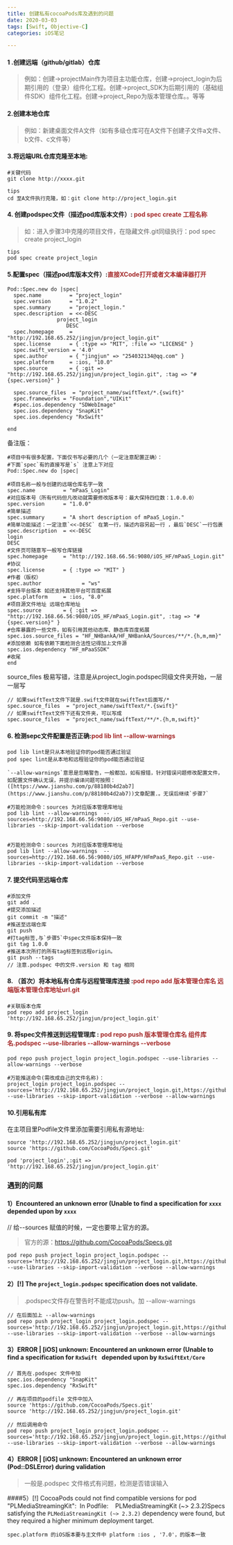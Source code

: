 ```yaml
---
title: 创建私有cocoaPods库及遇到的问题
date: 2020-03-03
tags: [Swift, Objective-C]
categories: iOS笔记

---
```



#### 1 .创建远端（github/gitlab）仓库

>例如：创建->projectMain作为项目主功能仓库，创建->project_login为后期引用的（登录）组件化工程。创建->project_SDK为后期引用的（基础组件SDK）组件化工程。创建->project_Repo为版本管理仓库。。等等

#### 2.创建本地仓库
>例如：新建桌面文件A文件（如有多级仓库可在A文件下创建子文件a文件、b文件、c文件等）

#### 3.将远端URL仓库克隆至本地:
```
#关键代码
git clone http://xxxx.git

tips
cd 至A文件执行克隆，如：git clone http://project_login.git
```
<!-- more -->  
#### 4. 创建podspec文件（描述pod库版本文件）:  <font color=#A52A2A> pod spec create 工程名称 </font>

>如：进入步骤3中克隆的项目文件，在隐藏文件.git同级执行：pod spec create project_login
```
tips
pod spec create project_login
```

#### 5.配置spec（描述pod库版本文件）:<font color=#A52A2A>直接XCode打开或者文本编译器打开</font>
```
Pod::Spec.new do |spec|
  spec.name         = "project_login"
  spec.version      = "1.0.2"
  spec.summary      = "project_login."
  spec.description  = <<-DESC
                project_login
                   DESC
  spec.homepage     = "http://192.168.65.252/jingjun/project_login.git"
  spec.license      = { :type => "MIT", :file => "LICENSE" }
  spec.swift_version = '4.0'
  spec.author       = { "jingjun" => "254032134@qq.com" }
  spec.platform     = :ios, "10.0"
  spec.source       = { :git => "http://192.168.65.252/jingjun/project_login.git", :tag => "#{spec.version}" }

  spec.source_files  = "project_name/swiftText/*.{swift}" 
  spec.frameworks = "Foundation","UIKit"
  #spec.ios.dependency "SDWebImage"
  spec.ios.dependency "SnapKit"
  spec.ios.dependency "RxSwift"

end
```
备注版：

```
#项目中有很多配置，下面仅书写必要的几个（一定注意配置正确）：
#下面`spec`有的直接写是`s` 注意上下对应
Pod::Spec.new do |spec|

#项目名称一般与创建的远端仓库名字一致
spec.name         = "mPaaS_Login"
#对应版本号（所有代码但凡改动就需要修改版本号：最大保持四位数：1.0.0.0）
spec.version      = "1.0.0"
#简单描述
spec.summary      = "A short description of mPaaS_Login."
#简单功能描述：一定注意`<<-DESC` 在第一行，描述内容另起一行 ，最后`DESC`一行包裹
spec.description  = <<-DESC
login
DESC
#文件页可随意写一般写仓库链接
spec.homepage     = "http://192.168.66.56:9080/iOS_HF/mPaaS_Login.git"
#协议
spec.license      = { :type => "MIT" }
#作者（版权）
spec.author             = "ws"
#支持平台版本 如还支持其他平台可百度拓展
spec.platform     = :ios, "8.0"
#项目源文件地址 远端仓库地址
spec.source       = { :git => "http://192.168.66.56:9080/iOS_HF/mPaaS_Login.git", :tag => "#{spec.version}" }
#仓库暴露的一些文件，如有引用其他动态库、静态库百度拓展
spec.ios.source_files = "HF_NHBankA/HF_NHBankA/Sources/**/*.{h,m,mm}"
#添加依赖 如有依赖下面检测合法性记得加上文件源
spec.ios.dependency "HF_mPaaSSDK"
#收尾
end
```
source_files 极易写错，注意是从project_login.podspec同级文件夹开始，一层一层写
```
// 如果swiftText文件下就是.swift文件就在swiftText后面写/*
spec.source_files  = "project_name/swiftText/*.{swift}" 
// 如果swiftText文件下还有文件夹，可以写成
spec.source_files  = "project_name/swiftText/**/*.{h,m,swift}" 
```
#### 6. 检测sepc文件配置是否正确:<font color=#A52A2A>pod lib lint --allow-warnings</font>
```
pod lib lint是只从本地验证你的pod能否通过验证
pod spec lint是从本地和远程验证你的pod能否通过验证

`--allow-warnings`意思是忽略警告，一般都加，如有报错，针对错误问题修改配置文件，如配置文件确认无误，并提示编译问题可按照： ([https://www.jianshu.com/p/88180b4d2ab7](https://www.jianshu.com/p/88180b4d2ab7))文章配置.。无误后继续`步骤7`

#万能检测命令：sources 为对应版本管理库地址
pod lib lint --allow-warnings  --sources=http://192.168.66.56:9080/iOS_HF/mPaaS_Repo.git --use-libraries --skip-import-validation --verbose


#万能检测命令：sources 为对应版本管理库地址
pod lib lint --allow-warnings  --sources=http://192.168.66.56:9080/iOS_HFAPP/HFmPaaS_Repo.git --use-libraries --skip-import-validation --verbose 
```
#### 7. 提交代码至远端仓库
```
#添加文件
git add .
#提交添加描述
git commit -m "描述"
#推送至远端仓库
git push
#打tag标签,与`步骤5`中spec文件版本保持一致
git tag 1.0.0
#推送本次所打的所有tag标签到远程origin。
git push --tags
// 注意.podspec 中的文件.version 和 tag 相同
```
#### 8. （首次）将本地私有仓库与远程管理库连接 :<font color=#A52A2A>pod repo add 版本管理仓库名 远端版本管理仓库地址url.git</font>   
```
#关联版本仓库
pod repo add project_login 'http://192.168.65.252/jingjun/project_login.git'
```
#### 9. 将spec文件推送到远程管理库 : <font color=#A52A2A>pod repo push 版本管理仓库名 组件库名.podspec --use-libraries --allow-warnings --verbose</font>  
```
pod repo push project_login project_login.podspec --use-libraries --allow-warnings --verbose

#万能推送命令(需改成自己的文件名称)：
project_login project_login.podspec --sources='http://192.168.65.252/jingjun/project_login.git,https://github.com/CocoaPods/Specs.git' --use-libraries --skip-import-validation --verbose --allow-warnings
```
#### 10.引用私有库
在主项目里Podfile文件里添加需要引用私有源地址:
```
source 'http://192.168.65.252/jingjun/project_login.git'  
source 'https://github.com/CocoaPods/Specs.git'

pod 'project_login',:git => 'http://192.168.65.252/jingjun/project_login.git'
```

### 遇到的问题
#### 1）Encountered an unknown error (Unable to find a specification for `xxxx` depended upon by `xxxx`
// 给--sources 赋值的时候，一定也要带上官方的源。
>官方的源：https://github.com/CocoaPods/Specs.git
```
pod repo push project_login project_login.podspec --sources='http://192.168.65.252/jingjun/project_login.git,https://github.com/CocoaPods/Specs.git' --use-libraries --skip-import-validation --verbose --allow-warnings
```

#### 2）[!] The `project_login.podspec` specification does not validate.
>.podspec文件存在警告时不能成功push。加 --allow-warnings

```
// 在后面加上 --allow-warnings
pod repo push project_login project_login.podspec --sources='http://192.168.65.252/jingjun/project_login.git,https://github.com/CocoaPods/Specs.git' --use-libraries --skip-import-validation --verbose --allow-warnings
```
#### 3）ERROR | [iOS] unknown: Encountered an unknown error (Unable to find a specification for `RxSwift ` depended upon by `RxSwiftExt/Core`

```
// 首先在.podspec 文件中加
spec.ios.dependency "SnapKit"
spec.ios.dependency "RxSwift"

// 再在项目的podfile 文件中加入
source 'https://github.com/CocoaPods/Specs.git'
source 'http://192.168.65.252/jingjun/project_login.git'

// 然后调用命令
pod repo push project_login project_login.podspec --sources='http://192.168.65.252/jingjun/project_login.git,https://github.com/CocoaPods/Specs.git' --use-libraries --skip-import-validation --verbose --allow-warnings
```
#### 4）ERROR | [iOS] unknown: Encountered an unknown error (Pod::DSLError) during validation
>一般是.podspec 文件格式有问题，检测是否错误输入

####5）[!] CocoaPods could not find compatible versions for pod "PLMediaStreamingKit":  In Podfile:    PLMediaStreamingKit (~> 2.3.2)Specs satisfying the `PLMediaStreamingKit (~> 2.3.2)` dependency were found, but they required a higher minimum deployment target.
```
spec.platform 的iOS版本要与主文件中 platform :ios , '7.0'，的版本一致
```

